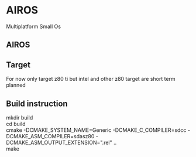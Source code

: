 # AIROS
Multiplatform Small Os
## AIROS

## Target
For now only target z80 ti but intel and other z80 target are short term planned

## Build instruction
mkdir build  
cd build  
cmake -DCMAKE_SYSTEM_NAME=Generic -DCMAKE_C_COMPILER=sdcc -DCMAKE_ASM_COMPILER=sdasz80 -DCMAKE_ASM_OUTPUT_EXTENSION=".rel" ..  
make  
